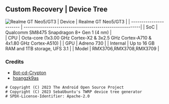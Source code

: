 ## Custom Recovery | Device Tree
![Realme GT Neo5/GT3](https://storage.comprasmartphone.com/smartphones/realme-gt3.png)
| Device                  | Realme GT Neo5/GT3                                       |
| ----------------------- | ---------------------------------------------------------|
| SoC                     | Qualcomm SM8475 Snapdragon 8+ Gen 1 (4 nm)                      |      
| CPU                     | Octa-core (1x3.00 GHz Cortex-X2 & 3x2.5 GHz Cortex-A710 & 4x1.80 GHz Cortex-A510)  |
| GPU                     | Adreno 730                                             |
| Internal                | Up to 16 GB RAM and 1TB storage, UFS 3.1                 |
| Model                   | RMX3706,RMX3708,RMX3709                                  |

### Credits

* [Bot-cd-Crypton](https://github.com/cd-Crypton)
* [hoangzk9as](https://github.com/hoangzk9as)


```
# Copyright (C) 2023 The Android Open Source Project
# Copyright (C) 2023 SebaUbuntu's TWRP device tree generator
# SPDX-License-Identifier: Apache-2.0
```
